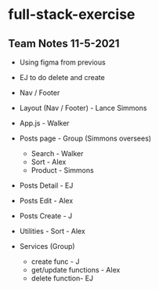 # full-stack-exercise

## Team Notes 11-5-2021

- Using figma from previous
- EJ to do delete and create
- Nav / Footer
- Layout (Nav / Footer) - Lance Simmons
- App.js - Walker
- Posts page - Group (Simmons oversees)
  - Search - Walker
  - Sort - Alex
  - Product - Simmons
- Posts Detail - EJ
- Posts Edit - Alex
- Posts Create - J

- Utilities - Sort - Alex

- Services (Group)
  - create func - J
  - get/update functions - Alex
  - delete function- EJ
